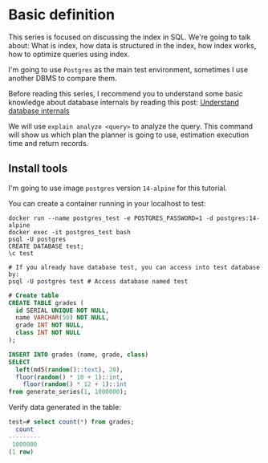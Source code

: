 # Basic definition

This series is focused on discussing the index in SQL.
We're going to talk about: What is index, how data is structured in the index,
how index works, how to optimize queries using index.

I'm going to use `Postgres` as the main test environment, sometimes I use another DBMS to compare them.

Before reading this series,
I recommend you to understand some basic knowledge about database internals by reading this post:
[Understand database internals](https://depressed-developer.vercel.app/detail/database/4)

We will use `explain analyze <query>` to analyze the query.
This command will show us which plan the planner is going to use, estimation execution time and return records.

## Install tools

I'm going to use image `postgres` version `14-alpine` for this tutorial.

You can create a container running in your localhost to test:

```shell
docker run --name postgres_test -e POSTGRES_PASSWORD=1 -d postgres:14-alpine
docker exec -it postgres_test bash
psql -U postgres
CREATE DATABASE test;
\c test

# If you already have database test, you can access into test database by:
psql -U postgres test # Access database named test
```

```sql
# Create table
CREATE TABLE grades (
  id SERIAL UNIQUE NOT NULL,
  name VARCHAR(50) NOT NULL,
  grade INT NOT NULL,
  class INT NOT NULL
);

INSERT INTO grades (name, grade, class)
SELECT
  left(md5(random()::text), 20),
  floor(random() * 10 + 1)::int,
    floor(random() * 12 + 1)::int
from generate_series(1, 1000000);
```

Verify data generated in the table:

```sql
test=# select count(*) from grades;
  count  
---------
 1000000
(1 row)
```


